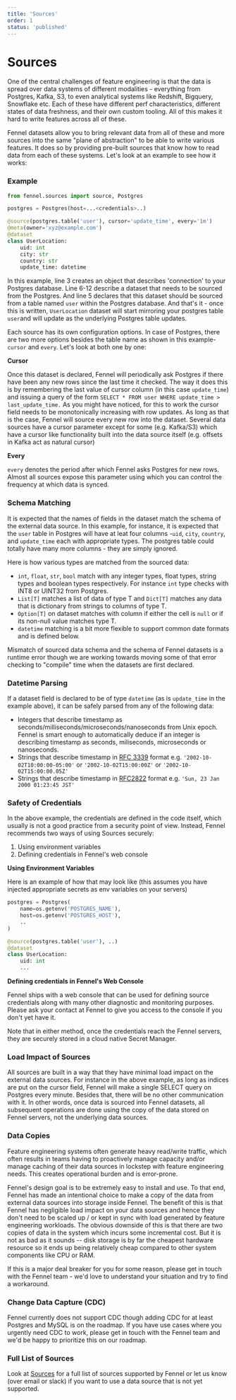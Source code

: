 ```yaml
---
title: 'Sources'
order: 1
status: 'published'
---
```


# Sources

One of the central challenges of feature engineering is that the data is spread over data systems of different modalities - everything from Postgres, Kafka, S3, to even analytical systems like Redshift, Bigquery, Snowflake etc. Each of these have different perf characteristics, different states of data freshness, and their own custom tooling. All of this makes it hard to write features across all of these. &#x20;

Fennel datasets allow you to bring relevant data from all of these and more sources into the same "plane of abstraction" to be able to write various features. It does so by providing pre-built sources that know how to read data from each of these systems. Let's look at an example to see how it works:

### **Example**

```python
from fennel.sources import source, Postgres

postgres = Postgres(host=...<credentials>..)

@source(postgres.table('user'), cursor='update_time', every='1m')
@meta(owner='xyz@example.com')
@dataset
class UserLocation:
    uid: int
    city: str
    country: str
    update_time: datetime    
```

In this example, line 3 creates an object that describes 'connection' to your Postgres database. Line 6-12 describe a dataset that needs to be sourced from the Postgres. And line 5 declares that this dataset should be sourced from a table named `user` within the Postgres database. And that's it - once this is written, `UserLocation` dataset will start mirroring your postgres table `user`and will update as the underlying Postgres table updates.&#x20;

Each source has its own configuration options. In case of Postgres, there are two more options besides the table name as shown in this example- `cursor`  and `every`. Let's look at both one by one:

**Cursor**

Once this dataset is declared, Fennel will periodically ask Postgres if there have been any new rows since the last time it checked. The way it does this is by remembering the last value of cursor column (in this case `update_time`) and issuing a query of the form `SELECT * FROM user WHERE update_time > last_update_time.` As you might have noticed, for this to work the cursor field needs to be monotonically increasing with row updates. As long as that is the case, Fennel will source every new row into the dataset. Several data sources have a cursor parameter except for some (e.g. Kafka/S3) which have a cursor like functionality built into the data source itself (e.g. offsets in Kafka act as natural cursor)

**Every**

`every` denotes the period after which Fennel asks Postgres for new rows. Almost all sources expose this parameter using which you can control the frequency at which data is synced.

### Schema Matching

It is expected that the names of fields in the dataset match the schema of the external data source. In this example, for instance, it is expected that the `user` table in Postgres will have at leat four columns -`uid`, `city`, `country`, and `update_time` each with appropriate types. The postgres table could totally have many more columns - they are simply ignored.&#x20;

Here is how various types are matched from the sourced data:

* `int`, `float`, `str`, `bool` match with any integer types, float types, string types and boolean types respectively. For instance `int` type checks with INT8 or UINT32 from Postgres.&#x20;
* `List[T]` matches a list of data of type T and `Dict[T]` matches any data that is dictionary from strings to columns of type T.&#x20;
* `Option[T]` on dataset matches with column if either the cell is `null` or if its non-null value matches type T.
* `datetime` matching is a bit more flexible to support common date formats and is defined below.

Mismatch of sourced data schema and the schema of Fennel datasets is a runtime error though we are working towards moving some of that error checking to "compile" time when the datasets are first declared.&#x20;

### Datetime Parsing

If a dataset field is declared to be of type `datetime` (as is `update_time` in the example above), it can be safely parsed from any of the following data:

* Integers that describe timestamp as seconds/milliseconds/microseconds/nanoseconds from Unix epoch. Fennel is smart enough to automatically deduce if an integer is describing timestamp as seconds, miliseconds, microseconds or nanoseconds.
* Strings that describe timestamp in [RFC 3339](https://www.ietf.org/rfc/rfc3339.txt) format e.g. `'2002-10-02T10:00:00-05:00'` or `'2002-10-02T15:00:00Z'` or `'2002-10-02T15:00:00.05Z'`
* Strings that describe timestamp in [RFC2822](https://www.ietf.org/rfc/rfc2822.txt) format e.g. `'Sun, 23 Jan 2000 01:23:45 JST'`&#x20;

### Safety of Credentials

In the above example, the credentials are defined in the code itself, which usually is not a good practice from a security point of view. Instead, Fennel recommends two ways of using Sources securely:

1. Using environment variables
2. Defining credentials in Fennel's web console

**Using Environment Variables**

Here is an example of how that may look like (this assumes you have injected appropriate secrets as env variables on your servers)

```python
postgres = Postgres(
    name=os.getenv('POSTGRES_NAME'),
    host=os.getenv('POSTGRES_HOST'),
    ..
)

@source(postgres.table('user'), ..)
@dataset
class UserLocation:
    uid: int
    ...
```

**Defining credentials in Fennel's Web Console**

Fennel ships with a web console that can be used for defining source credentials along with many other diagnostic and monitoring purposes. Please ask your contact at Fennel to give you access to the console if you don't yet have it.&#x20;

Note that in either method, once the credentials reach the Fennel servers, they are securely stored in a cloud native Secret Manager.&#x20;

### Load Impact of Sources

All sources are built in a way that they have minimal load impact on the external data sources. For instance in the above example, as long as indices are put on the cursor field, Fennel will make a single SELECT query on Postgres every minute. Besides that, there will be no other communication with it. In other words, once data is sourced into Fennel datasets, all subsequent operations are done using the copy of the data stored on Fennel servers, not the underlying data sources.

### Data Copies

Feature engineering systems often generate heavy read/write traffic, which often results in teams having to proactively manage capacity and/or manage caching of their data sources in lockstep with feature engineering needs. This creates operational burden and is error-prone.&#x20;

Fennel's design goal is to be extremely easy to install and use. To that end, Fennel has made an intentional choice to make a copy of the data from external data sources into storage inside Fennel. The benefit of this is that Fennel has negligible load impact on your data sources and hence they don't need to be scaled up / or kept in sync with load generated by feature engineering workloads. The obvious downside of this is that there are two copies of data in the system which incurs some incremental cost. But it is not as bad as it sounds -- disk storage is by far the cheapest hardware resource so it ends up being relatively cheap compared to other system components like CPU or RAM.

If this is a major deal breaker for you for some reason, please get in touch with the Fennel team - we'd love to understand your situation and try to find a workaround.&#x20;

### Change Data Capture (CDC)

Fennel currently does not support CDC though adding CDC for at least Postgres and MySQL is on the roadmap. If you have use cases where you urgently need CDC to work, please get in touch with the Fennel team and we'd be happy to prioritize this on our roadmap.

### Full List of Sources

Look at [Sources](/api-reference/sources) for a full list of sources supported by Fennel or let us know (over email or slack) if you want to use a data source that is not yet supported.&#x20;
